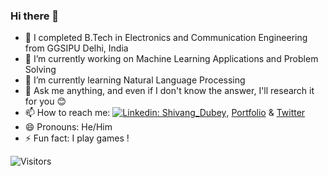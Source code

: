 ### Hi there 👋

- 🎂 I completed B.Tech in Electronics and Communication Engineering from GGSIPU Delhi, India
- 🔭 I’m currently working on Machine Learning Applications and Problem Solving
- 🌱 I’m currently learning Natural Language Processing
- 💬 Ask me anything, and even if I don't know the answer, I'll research it for you 😊
- 📫 How to reach me: [![Linkedin: Shivang_Dubey](https://img.shields.io/badge/-Shivang_Dubey-blue?style=flat-square&logo=Linkedin&logoColor=white&link=https://www.linkedin.com/in/shivangdubey8/)](https://www.linkedin.com/in/shivangdubey8/), [Portfolio](https://shivangdubey.github.io/) & [Twitter](https://twitter.com/subtleshiv)
- 😄 Pronouns: He/Him
- ⚡ Fun fact: I play games !
  

![Visitors](https://visitor-badge.laobi.icu/badge?page_id=shivangdubey.visitor-badge)


